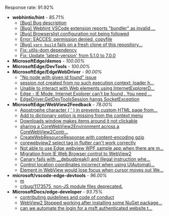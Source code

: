 Response rate: 91.92%

* **webhintio/hint** - _85.71%_
  * [[Bug] Bug description](https://github.com/webhintio/hint/issues/5658)
  * [[Bug] Webhint VSCode extension reports "bundler" as invalid ...](https://github.com/webhintio/hint/issues/5563)
  * [[Bug] Browserslist configuration not being followed](https://github.com/webhintio/hint/issues/5556)
  * [Error: EACCES: permission denied, copyfile](https://github.com/webhintio/hint/issues/5432)
  * [[Bug] `yarn build` fails on a fresh clone of this repository...](https://github.com/webhintio/hint/issues/5657)
  * [Fix: utils-dom dependency](https://github.com/webhintio/hint/pull/5564)
  * [Fix: Update 'latest-version' from 5.1.0 to 7.0.0](https://github.com/webhintio/hint/pull/5471)
* **MicrosoftEdge/demos** - _100.00%_
* **MicrosoftEdge/DevTools** - _100.00%_
* **MicrosoftEdge/EdgeWebDriver** - _90.00%_
  * ["No node with given id found" issue](https://github.com/MicrosoftEdge/EdgeWebDriver/issues/96)
  * [session not created from no such execution context: loader h...](https://github.com/MicrosoftEdge/EdgeWebDriver/issues/95)
  * [Unable to interact with Web elements using InternetExplorerD...](https://github.com/MicrosoftEdge/EdgeWebDriver/issues/91)
  * [Edge - IE Mode. Internet Explorer can't be found . You need ...](https://github.com/MicrosoftEdge/EdgeWebDriver/issues/88)
  * [EdgeDriver.GetDevToolsSession hangs SocketException](https://github.com/MicrosoftEdge/EdgeWebDriver/issues/65)
* **MicrosoftEdge/WebView2Feedback** - _78.00%_
  * [Apostrophe character ( ' ) in prevents custom HTML page from...](https://github.com/MicrosoftEdge/WebView2Feedback/issues/3641)
  * [Add to dictionary option is missing from the context menu](https://github.com/MicrosoftEdge/WebView2Feedback/issues/3632)
  * [Downloads window makes items around it not clickable](https://github.com/MicrosoftEdge/WebView2Feedback/issues/3638)
  * [sharing a CoreWebView2Environment across a CoreWebView2Contr...](https://github.com/MicrosoftEdge/WebView2Feedback/issues/3634)
  * [CreateWebResourceResponse with content-encoding gzip](https://github.com/MicrosoftEdge/WebView2Feedback/issues/3629)
  * [corewebview2  select tag  in flutter can't work correctly](https://github.com/MicrosoftEdge/WebView2Feedback/issues/3628)
  * [Not able to use Edge webview WPF sample app when there are m...](https://github.com/MicrosoftEdge/WebView2Feedback/issues/3626)
  * [Migration from IE Web Browser control to WebView2](https://github.com/MicrosoftEdge/WebView2Feedback/issues/3616)
  * [Canary fails with __debugbreak() and illegal instruction whe...](https://github.com/MicrosoftEdge/WebView2Feedback/issues/3613)
  * [Control location coordinates incorrect when using UIAutomati...](https://github.com/MicrosoftEdge/WebView2Feedback/issues/3608)
  * [Element in WebView would lose focus when cursor moves out We...](https://github.com/MicrosoftEdge/WebView2Feedback/issues/3593)
* **microsoft/vscode-edge-devtools** - _96.00%_
  * [m](https://github.com/microsoft/vscode-edge-devtools/issues/1626)
  * [crbug/1173575, non-JS module files deprecated.](https://github.com/microsoft/vscode-edge-devtools/issues/1625)
* **MicrosoftDocs/edge-developer** - _93.75%_
  * [contributing guidelines and code of conduct](https://github.com/MicrosoftDocs/edge-developer/issues/2711)
  * [WebView2 Stopped working after installing some NuGet package...](https://github.com/MicrosoftDocs/edge-developer/issues/2710)
  * [can we automate the login for a msft authenticated website t...](https://github.com/MicrosoftDocs/edge-developer/issues/2708)